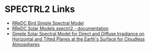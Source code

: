 SPECTRL2 Links
==============

* [RReDC Bird Simple Spectral Model](http://rredc.nrel.gov/solar/models/spectral/)
* [RReDC Solar Models spectrl2 - documentation](http://rredc.nrel.gov/solar/models/spectral/spectrl2/documentation.html)
* [Simple Solar Spectral Model for Direct and Diffuse Irradiance on Horizontal and Tilted Planes at the Earth's Surface for Cloudless Atmospheres](http://rredc.nrel.gov/solar/pubs/spectral/model/)
